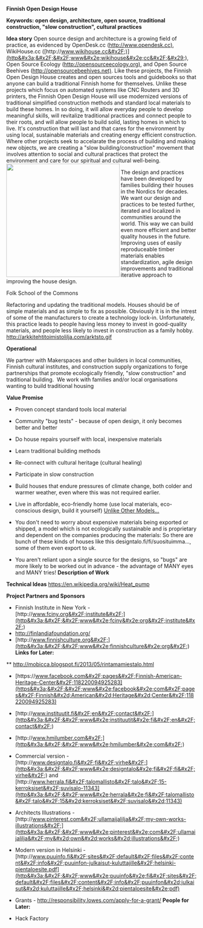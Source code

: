 **Finnish Open Design House**

**Keywords: open design, architecture, open source, traditional construction, &quot;slow construction&quot;, cultural practices**

**Idea story**
Open source design and architecture is a growing field of practice, as evidenced by OpenDesk.cc ([http:&#x2F;&#x2F;www.opendesk.cc)](http&#x3a;&#x2F;&#x2F;www&#x2e;opendesk&#x2e;cc&#x29;), WikiHouse.cc ([http:&#x2F;&#x2F;www.wikihouse.cc&#x2F;)](http&#x3a;&#x2F;&#x2F;www&#x2e;wikihouse&#x2e;cc&#x2F;&#x29;), Open Source Ecology ([http:&#x2F;&#x2F;opensourceecology.org)](http&#x3a;&#x2F;&#x2F;opensourceecology&#x2e;org&#x29;), and Open Source Beehives ([http:&#x2F;&#x2F;opensourcebeehives.net)](http&#x3a;&#x2F;&#x2F;opensourcebeehives&#x2e;net&#x29;). Like these projects, the Finnish Open Design House creates and open sources tools and guidebooks so that anyone can build a traditional Finnish home for themselves. Unlike these projects which focus on automated systems like CNC Routers and 3D printers, the Finnish Open Design House will use modernized versions of traditional simplified construction methods and standard local materials to build these homes. In so doing, it will allow everyday people to develop meaningful skills, will revitalize traditional practices and connect people to their roots, and will allow people to build solid, lasting homes in which to live. It&#x27;s construction that will last and that cares for the environment by using local, sustainable materials and creating energy efficient construction. Where other projects seek to accelarate the process of building and making new objects, we are creating a &quot;slow building&#x2F;construction&quot; movement that involves attention to social and cultural practices that protect the environment and care for our spiritual and cultural well-being.
<img src="http://media-cache-ec0.pinimg.com/originals/63/86/95/6386959f542617938cfe5cdd29a702e3.jpg" height="300" align="left" />

The design and practices have been developed by families building their houses in the Nordics for decades. We want our design and practices to be tested further, iterated and localized in communities around the world. This way we can build even more efficient and better quality houses in the future. Improving uses of easily reproduceable timber materials enables standardization, agile design improvements and traditional iterative approach to improving the house design.

Folk School of the Commons

Refactoring and updating the traditional models.
Houses should be of simple materials and as simple to fix as possible. Obviously it is in the intrest of some of the manufacturers to create a technology lock-in. Unfortunately, this practice leads to people having less money to invest in good-quality materials, and people less likely to invest in construction as a family hobby.
[http:&#x2F;&#x2F;arkkitehtitoimistolilja.com&#x2F;arktsto.gif](http&#x3a;&#x2F;&#x2F;arkkitehtitoimistolilja&#x2e;com&#x2F;arktsto&#x2e;gif)

**Operational**

We partner with Makerspaces and other builders in local communities, Finnish cultural institutes, and construction supply organizations to forge partnerships that promote ecologically friendly, &quot;slow construction&quot; and traditional building.&nbsp; We work with families and&#x2F;or local organisations wanting to build traditional housing

**Value Promise**

*   Proven concept standard tools local material
*   Community &quot;bug tests&quot; - because of open design, it only becomes better and better
*   Do house repairs yourself with local, inexpensive materials
*   Learn traditional building methods
*   Re-connect with cultural heritage (cultural healing)
*   Participate in slow construction
*   Build houses that endure pressures of climate change, both colder and warmer weather, even where this was not required earlier.
*   Live in affordable, eco-friendly home (use local materials, eco-conscious design, build it yourself)
<u>Unlike Other Models...</u>

*   You don&#x27;t need to worry about expensive materials being exported or shipped, a model which is not ecologically sustainable and is proprietary and dependent on the companies producing the materials: So there are bunch of these kinds of houses like this designtalo.fi&#x2F;fi&#x2F;suosituimma&#8230;, some of them even export to uk.
*   You aren&#x27;t reliant upon a single source for the designs, so &quot;bugs&quot; are more likely to be worked out in advance - the advantage of MANY eyes and MANY tries!
**Description of Work**

**Technical Ideas**
[https:&#x2F;&#x2F;en.wikipedia.org&#x2F;wiki&#x2F;Heat_pump](https&#x3a;&#x2F;&#x2F;en&#x2e;wikipedia&#x2e;org&#x2F;wiki&#x2F;Heat&#x5f;pump)

**Project Partners and Sponsors**

*   Finnish Institute in New York - [http:&#x2F;&#x2F;www.fciny.org&#x2F;institute&#x2F;](http&#x3a;&#x2F;&#x2F;www&#x2e;fciny&#x2e;org&#x2F;institute&#x2F;)
*   [http:&#x2F;&#x2F;finlandiafoundation.org&#x2F;](http&#x3a;&#x2F;&#x2F;finlandiafoundation&#x2e;org&#x2F;)
*   [http:&#x2F;&#x2F;www.finnishculture.org&#x2F;](http&#x3a;&#x2F;&#x2F;www&#x2e;finnishculture&#x2e;org&#x2F;)
**Links for Later:**

**   [http:&#x2F;&#x2F;mobicca.blogspot.fi&#x2F;2013&#x2F;05&#x2F;rintamamiestalo.html](http&#x3a;&#x2F;&#x2F;mobicca&#x2e;blogspot&#x2e;fi&#x2F;2013&#x2F;05&#x2F;rintamamiestalo&#x2e;html)
*   [https:&#x2F;&#x2F;www.facebook.com&#x2F;pages&#x2F;Finnish-American-Heritage-Center&#x2F;118220094925283](https&#x3a;&#x2F;&#x2F;www&#x2e;facebook&#x2e;com&#x2F;pages&#x2F;Finnish&#x2d;American&#x2d;Heritage&#x2d;Center&#x2F;118220094925283)
*   [http:&#x2F;&#x2F;www.instituutit.fi&#x2F;en&#x2F;contact&#x2F;](http&#x3a;&#x2F;&#x2F;www&#x2e;instituutit&#x2e;fi&#x2F;en&#x2F;contact&#x2F;)
*   [http:&#x2F;&#x2F;www.hmilumber.com&#x2F;](http&#x3a;&#x2F;&#x2F;www&#x2e;hmilumber&#x2e;com&#x2F;)
*   Commercial version - [http:&#x2F;&#x2F;www.designtalo.fi&#x2F;fi&#x2F;virhe&#x2F;](http&#x3a;&#x2F;&#x2F;www&#x2e;designtalo&#x2e;fi&#x2F;fi&#x2F;virhe&#x2F;) and [http:&#x2F;&#x2F;www.herrala.fi&#x2F;talomallisto&#x2F;talo&#x2F;15-kerroksiset&#x2F;suvisalo-11343](http&#x3a;&#x2F;&#x2F;www&#x2e;herrala&#x2e;fi&#x2F;talomallisto&#x2F;talo&#x2F;15&#x2d;kerroksiset&#x2F;suvisalo&#x2d;11343)
*   Architects Illustrations - [http:&#x2F;&#x2F;www.pinterest.com&#x2F;ullamaijalilja&#x2F;my-own-works-illustrations&#x2F;](http&#x3a;&#x2F;&#x2F;www&#x2e;pinterest&#x2e;com&#x2F;ullamaijalilja&#x2F;my&#x2d;own&#x2d;works&#x2d;illustrations&#x2F;)
*   Modern version in Helsinki - [http:&#x2F;&#x2F;www.puuinfo.fi&#x2F;sites&#x2F;default&#x2F;files&#x2F;content&#x2F;info&#x2F;puuinfon-julkaisut-kuluttajille&#x2F;helsinki-pientaloesite.pdf](http&#x3a;&#x2F;&#x2F;www&#x2e;puuinfo&#x2e;fi&#x2F;sites&#x2F;default&#x2F;files&#x2F;content&#x2F;info&#x2F;puuinfon&#x2d;julkaisut&#x2d;kuluttajille&#x2F;helsinki&#x2d;pientaloesite&#x2e;pdf)
*   Grants - [http:&#x2F;&#x2F;responsibility.lowes.com&#x2F;apply-for-a-grant&#x2F;](http&#x3a;&#x2F;&#x2F;responsibility&#x2e;lowes&#x2e;com&#x2F;apply&#x2d;for&#x2d;a&#x2d;grant&#x2F;)
**People for Later:**

*   Hack Factory
